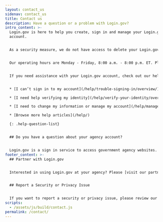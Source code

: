 ```yaml
---
layout: contact_us
sidenav: contact_us
title: Contact us
description: Have a question or a problem with Login.gov?
intro_content: >-
  Login.gov is here to help you create, sign in and manage your Login.gov
  account.


  As a security measure, we do not have access to delete your Login.gov account or change your password on your behalf.


  Our operating hours are Monday - Friday, 8:00 a.m. - 8:00 p.m. ET. Please note that it could take up to two business days for our customer support agents to respond to your question. Thank you for your patience.


  If you need assistance with your Login.gov account, check out our help center articles for help with common issues.


  * [I can’t sign in to my account](/help/trouble-signing-in/overview/)

  * [I need help verifying my identity](/help/verify-your-identity/overview/)

  * [I need to change my information or manage my account](/help/manage-your-account/overview/)

  * [Browse more help articles](/help/)

  {: .help-question-list}


  ## Do you have a question about your agency account?


  Login.gov is a sign in service to access government agency websites. If you have questions about the agency website, which may include questions about your application status, membership, eligibility, benefits or other specific concerns related to your account with that government agency, please contact that agency.
footer_content: >-
  ## Partner with Login.gov


  Interested in using Login.gov at your agency? Please [visit our partners website](https://partners.login.gov/) for more information.


  ## Report a Security or Privacy Issue 


  If you want to report a security or privacy issue, please review our [vulnerability disclosure policy](https://18f.gsa.gov/vulnerability-disclosure-policy/ "Follow link") and contact us using our [vulnerability disclosure form](https://docs.google.com/forms/d/e/1FAIpQLScuo4xCzBlpLnoq7-bDAVAxtJci03by7S-Q-Z_JUBDloK01QA/viewform "Follow link").
scripts:
  - /assets/js/build/contact.js
permalink: /contact/
---
```

